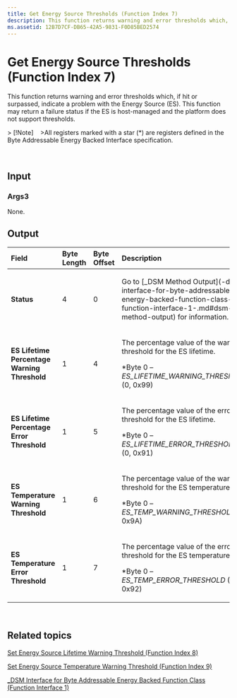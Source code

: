 ```yaml
---
title: Get Energy Source Thresholds (Function Index 7)
description: This function returns warning and error thresholds which, if hit or surpassed, indicate a problem with the Energy Source (ES).
ms.assetid: 12B7D7CF-DB65-42A5-9831-F0D85BED2574
---
```


# Get Energy Source Thresholds (Function Index 7)


This function returns warning and error thresholds which, if hit or surpassed, indicate a problem with the Energy Source (ES). This function may return a failure status if the ES is host-managed and the platform does not support thresholds.

&gt; \[!Note\]   
&gt;All registers marked with a star (\*) are registers defined in the Byte Addressable Energy Backed Interface specification.

 

## <span id="Input"></span><span id="input"></span><span id="INPUT"></span>Input


### <span id="Args3"></span><span id="args3"></span><span id="ARGS3"></span>Args3

None.

## <span id="Output"></span><span id="output"></span><span id="OUTPUT"></span>Output


<table>
<colgroup>
<col width="25%" />
<col width="25%" />
<col width="25%" />
<col width="25%" />
</colgroup>
<thead>
<tr class="header">
<th align="left">Field</th>
<th align="left">Byte Length</th>
<th align="left">Byte Offset</th>
<th align="left">Description</th>
</tr>
</thead>
<tbody>
<tr class="odd">
<td align="left"><strong>Status</strong></td>
<td align="left">4</td>
<td align="left">0</td>
<td align="left"><p>Go to [_DSM Method Output](-dsm-interface-for-byte-addressable-energy-backed-function-class--function-interface-1-.md#dsm-method-output) for information.</p></td>
</tr>
<tr class="even">
<td align="left"><strong>ES Lifetime Percentage Warning Threshold</strong></td>
<td align="left">1</td>
<td align="left">4</td>
<td align="left"><p>The percentage value of the warning threshold for the ES lifetime.</p>
<p>*Byte 0 – <em>ES_LIFETIME_WARNING_THRESHOLD</em> (0, 0x99)</p></td>
</tr>
<tr class="odd">
<td align="left"><strong>ES Lifetime Percentage Error Threshold</strong></td>
<td align="left">1</td>
<td align="left">5</td>
<td align="left"><p>The percentage value of the error threshold for the ES lifetime.</p>
<p>*Byte 0 – <em>ES_LIFETIME_ERROR_THRESHOLD</em> (0, 0x91)</p></td>
</tr>
<tr class="even">
<td align="left"><strong>ES Temperature Warning Threshold</strong></td>
<td align="left">1</td>
<td align="left">6</td>
<td align="left"><p>The percentage value of the warning threshold for the ES temperature.</p>
<p>*Byte 0 – <em>ES_TEMP_WARNING_THRESHOLD</em> (0, 0x9A)</p></td>
</tr>
<tr class="odd">
<td align="left"><strong>ES Temperature Error Threshold</strong></td>
<td align="left">1</td>
<td align="left">7</td>
<td align="left"><p>The percentage value of the error threshold for the ES temperature.</p>
<p>*Byte 0 – <em>ES_TEMP_ERROR_THRESHOLD</em> (0, 0x92)</p></td>
</tr>
</tbody>
</table>

 

## <span id="related_topics"></span>Related topics


[Set Energy Source Lifetime Warning Threshold (Function Index 8)](set-energy-source-lifetime-warning-threshold--function-index-8-.md)

[Set Energy Source Temperature Warning Threshold (Function Index 9)](set-energy-source-temperature-warning-threshold--function-index-9-.md)

[\_DSM Interface for Byte Addressable Energy Backed Function Class (Function Interface 1)](-dsm-interface-for-byte-addressable-energy-backed-function-class--function-interface-1-.md)

 

 






